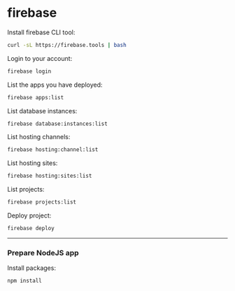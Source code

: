 # firebase

Install firebase CLI tool:
```bash
curl -sL https://firebase.tools | bash
```

Login to your account:
```bash
firebase login
```

List the apps you have deployed:
```bash
firebase apps:list
```

List database instances:
```bash
firebase database:instances:list
```

List hosting channels:
```bash
firebase hosting:channel:list
```

List hosting sites:
```bash
firebase hosting:sites:list
```

List projects:
```bash
firebase projects:list
```

Deploy project:
```bash
firebase deploy
```
---

### Prepare NodeJS app

Install packages:
```bash
npm install
```






